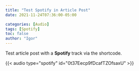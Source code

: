 ```yaml
---
title: "Test Spotify in Article Post"
date: 2021-11-24T07:36:00-05:00

categories: [Audio]
tags: [Spotify]
toc: false
author: "Igor"
---
```


Test article post with a **Spotify** track via the shortcode.

<!--more-->

{{< audio type="spotify" id="0t37Eecp9fDcafTZOfsaxU" >}}

